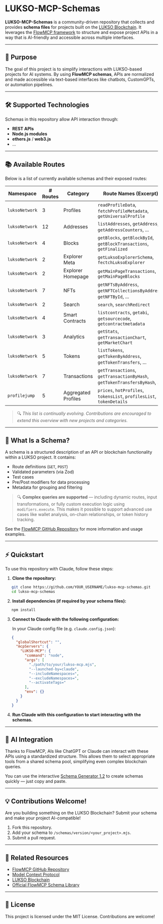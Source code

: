 # LUKSO-MCP-Schemas

**LUKSO-MCP-Schemas** is a community-driven repository that collects and provides **schema files** for projects built on the [LUKSO Blockchain](https://lukso.network). It leverages the [FlowMCP framework](https://github.com/a6b8/FlowMCP) to structure and expose project APIs in a way that is AI-friendly and accessible across multiple interfaces.

---

## 🎯 Purpose

The goal of this project is to simplify interactions with LUKSO-based projects for AI systems. By using **FlowMCP schemas**, APIs are normalized and made accessible via text-based interfaces like chatbots, CustomGPTs, or automation pipelines.

---

## 🛠 Supported Technologies

Schemas in this repository allow API interaction through:

- **REST APIs**
- **Node.js modules**
- **ethers.js** / **web3.js**
- ...

---

## 📚 Available Routes

Below is a list of currently available schemas and their exposed routes:

| Namespace      | # Routes | Category            | Route Names (Excerpt)                                                     |
| -------------- | -------- | ------------------- | ------------------------------------------------------------------------- |
| `luksoNetwork` | 3        | Profiles            | `readProfileData`, `fetchProfileMetadata`, `getUniversalProfile`          |
| `luksoNetwork` | 12       | Addresses           | `listAddresses`, `getAddress`, `getAddressCounters`, ...                  |
| `luksoNetwork` | 4        | Blocks              | `getBlocks`, `getBlockById`, `getBlockTransactions`, `getFinalized`       |
| `luksoNetwork` | 2        | Explorer Meta       | `getLuksoExplorerSchema`, `fectchLuksoExplorer`                           |
| `luksoNetwork` | 2        | Explorer Homepage   | `getMainPageTransactions`, `getMainPageBlocks`                            |
| `luksoNetwork` | 7        | NFTs                | `getNFTsByAddress`, `getNFTCollectionsByAddress`, `getNFTById`, ...       |
| `luksoNetwork` | 2        | Search              | `search`, `searchRedirect`                                                |
| `luksoNetwork` | 4        | Smart Contracts     | `listcontracts`, `getabi`, `getsourcecode`, `getcontractmetadata`         |
| `luksoNetwork` | 3        | Analytics           | `getStats`, `getTransactionChart`, `getMarketChart`                       |
| `luksoNetwork` | 5        | Tokens              | `listTokens`, `getTokenByAddress`, `getTokenTransfers`, ...               |
| `luksoNetwork` | 7        | Transactions        | `getTransactions`, `getTransactionByHash`, `getTokenTransfersByHash`, ... |
| `profilejump`  | 5        | Aggregated Profiles | `prices`, `hotProfiles`, `tokensList`, `profilesList`, `tokenDetails`     |

> 🔍 *This list is continually evolving. Contributions are encouraged to extend this overview with new projects and categories.*

---

## 🧩 What Is a Schema?

A schema is a structured description of an API or blockchain functionality within a LUKSO project. It contains:

- Route definitions (`GET`, `POST`)
- Validated parameters (via Zod)
- Test cases
- Pre/Post modifiers for data processing
- Metadata for grouping and filtering

> 🔍 **Complex queries are supported** — including dynamic routes, input transformations, or fully custom execution logic using `modifiers.execute`. This makes it possible to support advanced use cases like wallet analysis, on-chain relationships, or token history tracking.

See the [FlowMCP GitHub Repository](https://github.com/a6b8/flowMCP) for more information and usage examples.

---

## ⚡ Quickstart

To use this repository with Claude, follow these steps:

1. **Clone the repository:**

```bash
   git clone https://github.com/YOUR_USERNAME/lukso-mcp-schemas.git
   cd lukso-mcp-schemas
````

2. **Install dependencies (if required by your schema files):**

```bash
   npm install
```

3. **Connect to Claude with the following configuration:**

   In your Claude config file (e.g. `claude.config.json`):

```json
   {
     "globalShortcut": "",
     "mcpServers": {
       "LUKSO-MCP": {
         "command": "node",
         "args": [
           "./path/to/your/lukso-mcp.mjs",
           "--launched-by=claude",
           "--includeNamespaces=",
           "--excludeNamespaces=",
           "--activateTags="
         ],
         "env": {}
       }
     }
   }
```

4. **Run Claude with this configuration to start interacting with the schemas.**

---

## 🤖 AI Integration

Thanks to FlowMCP, AIs like ChatGPT or Claude can interact with these APIs using a standardized structure. This allows them to select appropriate tools from a shared schema pool, simplifying even complex blockchain queries.

You can use the interactive [Schema Generator 1.2](https://chatgpt.com/g/g-68066f63ac3c8191aa790ef47f100015-flowmcp-schema-generator-1-2-0) to create schemas quickly — just copy and paste.

---

## 💡 Contributions Welcome!

Are you building something on the LUKSO Blockchain? Submit your schema and make your project AI-compatible!

1. Fork this repository.
2. Add your schema to `/schemas/version/<your_project>.mjs`.
3. Submit a pull request.

---

## 🔗 Related Resources

* [FlowMCP GitHub Repository](https://github.com/a6b8/flowMCP)
* [Model Context Protocol](https://modelcontext.org)
* [LUKSO Blockchain](https://lukso.network)
* [Official FlowMCP Schema Library](https://github.com/a6b8/flowMCP-schemas)

---

## 📜 License

This project is licensed under the MIT License. Contributions are welcome!

```